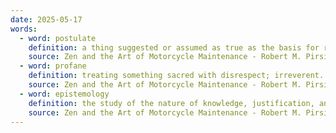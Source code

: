 ```yaml
---
date: 2025-05-17
words:
  - word: postulate
    definition: a thing suggested or assumed as true as the basis for reasoning, discussion, or belief.
    source: Zen and the Art of Motorcycle Maintenance - Robert M. Pirsig
  - word: profane
    definition: treating something sacred with disrespect; irreverent.
    source: Zen and the Art of Motorcycle Maintenance - Robert M. Pirsig
  - word: epistemology
    definition: the study of the nature of knowledge, justification, and belief.
    source: Zen and the Art of Motorcycle Maintenance - Robert M. Pirsig
---
```

